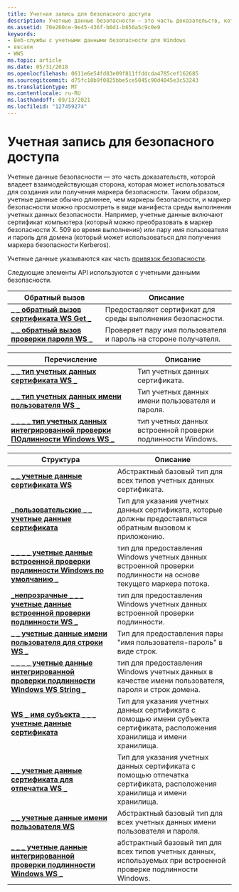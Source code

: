 ```yaml
---
title: Учетная запись для безопасного доступа
description: Учетные данные безопасности — это часть доказательств, которой владеет взаимодействующая сторона, которая может использоваться для создания или получения маркера безопасности.
ms.assetid: 70e260ce-9e45-436f-b6d1-b650a5c9c0e9
keywords:
- Веб-службы с учетными данными безопасности для Windows
- ввсапи
- WWS
ms.topic: article
ms.date: 05/31/2018
ms.openlocfilehash: 0611e6e54fd83e09f811ffddcda4785cef162685
ms.sourcegitcommit: d75fc10b9f0825bbe5ce5045c90d4045e3c53243
ms.translationtype: MT
ms.contentlocale: ru-RU
ms.lasthandoff: 09/13/2021
ms.locfileid: "127459274"
---
```

# <a name="security-credentials"></a>Учетная запись для безопасного доступа

Учетные данные безопасности — это часть доказательств, которой владеет взаимодействующая сторона, которая может использоваться для создания или получения маркера безопасности. Таким образом, учетные данные обычно длиннее, чем маркеры безопасности, и маркер безопасности можно просмотреть в виде манифеста среды выполнения учетных данных безопасности. Например, учетные данные включают сертификат компьютера (который можно преобразовать в маркер безопасности X. 509 во время выполнения) или пару имя пользователя и пароль для домена (который может использоваться для получения маркера безопасности Kerberos).


Учетные данные указываются как часть [привязок безопасности](security-bindings.md).

Следующие элементы API используются с учетными данными безопасности.

| Обратный вызов                                                                  | Описание                                              |
|---------------------------------------------------------------------------|----------------------------------------------------------|
| [**\_ \_ обратный вызов сертификата WS Get \_**](/windows/desktop/api/WebServices/nc-webservices-ws_get_cert_callback)                   | Предоставляет сертификат для среды выполнения безопасности.          |
| [**\_ \_ обратный вызов проверки пароля WS \_**](/windows/desktop/api/WebServices/nc-webservices-ws_validate_password_callback) | Проверяет пару имя пользователя и пароль на стороне получателя. |



 



| Перечисление                                                                                           | Описание                                                   |
|-------------------------------------------------------------------------------------------------------|---------------------------------------------------------------|
| [**\_ \_ тип учетных данных сертификата WS \_**](/windows/desktop/api/WebServices/ne-webservices-ws_cert_credential_type)                                         | Тип учетных данных сертификата.                       |
| [**\_ \_ тип учетных данных имени пользователя WS \_**](/windows/desktop/api/WebServices/ne-webservices-ws_username_credential_type)                                 | Тип учетных данных имени пользователя и пароля.                 |
| [**\_ \_ \_ \_ тип учетных данных интегрированной проверки ПОдлинности Windows WS \_**](/windows/desktop/api/WebServices/ne-webservices-ws_windows_integrated_auth_credential_type) | тип учетных данных встроенной проверки подлинности Windows. |



 



| Структура                                                                                                   | Описание                                                                                                           |
|-------------------------------------------------------------------------------------------------------------|-----------------------------------------------------------------------------------------------------------------------|
| [**\_ \_ учетные данные сертификата WS**](/windows/desktop/api/WebServices/ns-webservices-ws_cert_credential)                                                          | Абстрактный базовый тип для всех типов учетных данных сертификата.                                                          |
| [**\_пользовательские \_ \_ учетные данные сертификата**](/windows/desktop/api/WebServices/ns-webservices-ws_custom_cert_credential)                                           | Тип для указания учетных данных сертификата, которые должны предоставляться обратным вызовом к приложению.             |
| [**\_ \_ \_ \_ учетные данные встроенной проверки подлинности Windows по умолчанию \_**](/windows/desktop/api/WebServices/ns-webservices-ws_default_windows_integrated_auth_credential) | тип для предоставления Windows учетных данных встроенной проверки подлинности на основе текущего маркера потока.                  |
| [**\_непрозрачные \_ \_ \_ учетные данные встроенной проверки подлинности WS \_**](/windows/desktop/api/WebServices/ns-webservices-ws_opaque_windows_integrated_auth_credential)   | тип для предоставления Windows учетных данных встроенной проверки подлинности.                                                    |
| [**\_ \_ учетные данные имени пользователя для строки WS \_**](/windows/desktop/api/WebServices/ns-webservices-ws_string_username_credential)                                   | Тип для предоставления пары "имя пользователя-пароль" в виде строк.                                                           |
| [**\_ \_ \_ \_ учетные данные интегрированной проверки подлинности Windows WS String \_**](/windows/desktop/api/WebServices/ns-webservices-ws_string_windows_integrated_auth_credential)   | тип для предоставления Windows учетных данных в качестве имени пользователя, пароля и строк домена.                                        |
| [**WS \_ имя субъекта \_ \_ \_ учетные данные сертификата**](/windows/desktop/api/WebServices/ns-webservices-ws_subject_name_cert_credential)                              | Тип для указания учетных данных сертификата с помощью имени субъекта сертификата, расположения хранилища и имени хранилища. |
| [**\_ \_ учетные данные сертификата для отпечатка WS \_**](/windows/desktop/api/WebServices/ns-webservices-ws_thumbprint_cert_credential)                                   | Тип для указания учетных данных сертификата с помощью отпечатка сертификата, расположения хранилища и имени хранилища.   |
| [**\_ \_ учетные данные имени пользователя WS**](/windows/desktop/api/WebServices/ns-webservices-ws_username_credential)                                                  | Абстрактный базовый тип для всех учетных данных имени пользователя и пароля.                                                         |
| [**\_ \_ \_ учетные данные интегрированной проверки подлинности Windows WS \_**](/windows/desktop/api/WebServices/ns-webservices-ws_windows_integrated_auth_credential)                  | абстрактный базовый тип для всех типов учетных данных, используемых при встроенной проверке подлинности Windows.                          |



 

 

 





